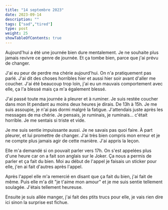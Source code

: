 ```yaml
---
title: "14 septembre 2023"
date: 2023-09-14
description: ""
tags: ["sad","tired"]
type: post
weight: 25
showTableOfContents: true
---
```


Aujourd'hui a été une journée bien dure mentalement. Je ne souhaite plus jamais revivre ce genre de journée. Et ça tombe bien, parce que j'ai prévu de changer.

J'ai eu peur de perdre ma chérie aujourd'hui. On n'a pratiquement pas parlé. J'ai dit des choses horribles hier et aussi hier soir avant d'aller me coucher. J'ai été beaucoup trop loin, j'ai eu un mauvais comportement avec elle, ça l'a blessé mais ça m'a également blessé.

J'ai passé toute ma journée à pleurer et à ruminer. Je suis restée coucher dans mon lit pendant au moins deux heures je dirais. De 13h à 15h. Je me suis assoupie, je n'ai pas dormi malgré la fatigue. J'attendais juste après les messages de ma chérie. Je pensais, je ruminais, je ruminais... c'était horrible. Je me sentais si triste et vide.

Je me suis sentie impuissante aussi. Je ne savais pas quoi faire. À part pleurer, et lui promettre de changer. J'ai très bien compris mon erreur et je ne compte plus jamais agir de cette manière. J'ai appris la leçon.

Elle m'a demandé si on pouvait parler vers 17h. On s'est appelées plus d'une heure car on a fait son anglais sur le Joker. Ça nous a permis de parler et ça fait du bien. Moi au début de l'appel je faisais un sticker pour elle, j'en ai fait d'autres après l'appel.

Après l'appel elle m'a remercié en disant que ça fait du bien, j'ai fait de même. Puis elle m'a dit "je t'aime mon amour" et je me suis sentie tellement soulagée. J'étais tellement heureuse.

Ensuite je suis allée manger, j'ai fait des ptits trucs pour elle, je vais rien dire ici sinon la surprise est fichue.